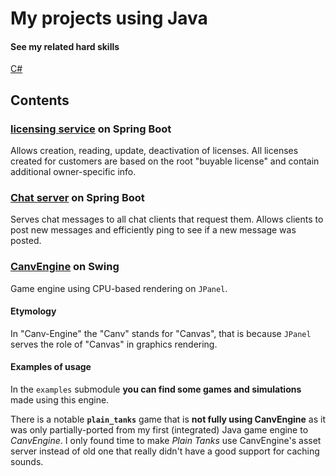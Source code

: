 # My projects using Java


#### See my related hard skills
[C#](https://github.com/Siiir/csharp)


## Contents

### [licensing service](https://github.com/Siiir/java-licensing-service) on Spring Boot
Allows creation, reading, update, deactivation of licenses.
All licenses created for customers are based on the root "buyable license" and contain additional owner-specific info.

### [Chat server](https://github.com/Siiir/java-ChatServer) on Spring Boot
Serves chat messages to all chat clients that request them. Allows clients to post new messages and efficiently ping to see if a new message was posted.

### [CanvEngine](https://github.com/Siiir/CanvEngine) on Swing
Game engine using CPU-based rendering on `JPanel`.
#### Etymology
In "Canv-Engine" the "Canv" stands for "Canvas", that is because `JPanel` serves the role of "Canvas" in graphics rendering.
#### Examples of usage
In the `examples` submodule **you can find some games and simulations** made using this engine.

There is a notable **`plain_tanks`** game that is **not fully using CanvEngine** as it was only partially-ported from my first (integrated) Java game engine to *CanvEngine*. I only found time to make *Plain Tanks* use CanvEngine's asset server instead of old one that really didn't have a good support for caching sounds.
